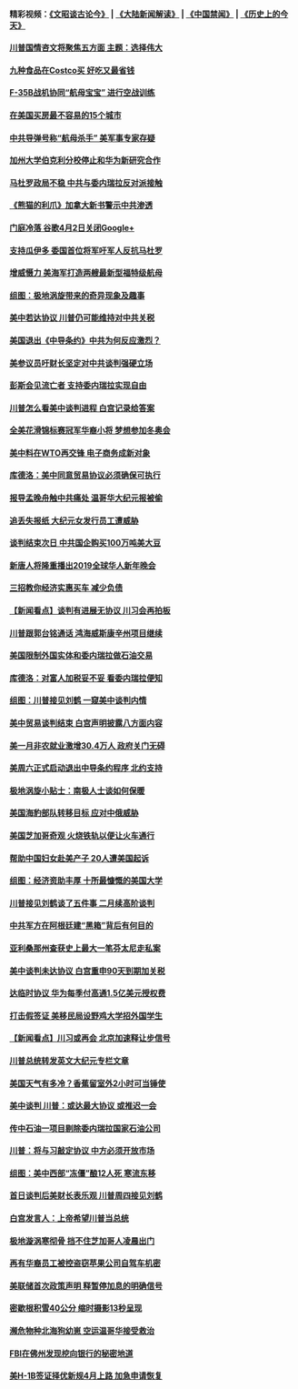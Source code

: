 #### 精彩视频：[《文昭谈古论今》](https://github.com/gfw-breaker/wenzhao) | [《大陆新闻解读》](https://github.com/gfw-breaker/ntdtv-comedy) | [《中国禁闻》](https://github.com/gfw-breaker/ntdtv-news) | [《历史上的今天》](https://github.com/gfw-breaker/today-in-history) 

#### [川普国情咨文将聚焦五方面 主题：选择伟大](../pages/nsc412/n11021501.md?t=02031512) 

#### [九种食品在Costco买 好吃又最省钱](../pages/nsc412/n11013272.md?t=02031512) 

#### [F-35B战机协同“航母宝宝” 进行空战训练](../pages/nsc412/n11020866.md?t=02031512) 

#### [在美国买房最不容易的15个城市](../pages/nsc412/n11019708.md?t=02031512) 

#### [中共导弹号称“航母杀手” 美军事专家存疑](../pages/nsc412/n11021488.md?t=02031512) 

#### [加州大学伯克利分校停止和华为新研究合作](../pages/nsc412/n11021086.md?t=02031512) 

#### [马杜罗政局不稳 中共与委内瑞拉反对派接触](../pages/nsc412/n11020719.md?t=02031512) 

#### [《熊猫的利爪》加拿大新书警示中共渗透](../pages/nsc412/n11020739.md?t=02031512) 

#### [门庭冷落 谷歌4月2日关闭Google+](../pages/nsc412/n11020806.md?t=02031512) 

#### [支持瓜伊多 委国首位将军吁军人反抗马杜罗](../pages/nsc412/n11020776.md?t=02031512) 

#### [增威慑力 美海军打造两艘最新型福特级航母](../pages/nsc412/n11020744.md?t=02031512) 

#### [组图：极地涡旋带来的奇异现象及趣事](../pages/nsc412/n11020731.md?t=02031512) 

#### [美中若达协议 川普仍可能维持对中共关税](../pages/nsc412/n11020625.md?t=02031512) 

#### [美国退出《中导条约》中共为何反应激烈？](../pages/nsc412/n11020569.md?t=02031512) 

#### [美参议员吁财长坚定对中共谈判强硬立场](../pages/nsc412/n11020440.md?t=02031512) 

#### [彭斯会见流亡者 支持委内瑞拉实现自由](../pages/nsc412/n11020031.md?t=02031512) 

#### [川普怎么看美中谈判进程 白宫记录给答案](../pages/nsc412/n11019682.md?t=02031512) 

#### [全美花滑锦标赛冠军华裔小将  梦想参加冬奥会](../pages/nsc412/n11019761.md?t=02031512) 

#### [美中料在WTO再交锋 电子商务成新对象](../pages/nsc412/n11018959.md?t=02031512) 

#### [库德洛：美中同意贸易协议必须确保可执行](../pages/nsc412/n11019036.md?t=02031512) 

#### [报导孟晚舟触中共痛处 温哥华大纪元报被偷](../pages/nsc412/n11019232.md?t=02031512) 

#### [追丢失报纸 大纪元女发行员工遭威胁](../pages/nsc412/n11019384.md?t=02031512) 

#### [谈判结束次日 中共国企购买100万吨美大豆](../pages/nsc412/n11019167.md?t=02031512) 

#### [新唐人将隆重播出2019全球华人新年晚会](../pages/nsc412/n11016043.md?t=02031512) 

#### [三招教你经济实惠买车 减少负债](../pages/nsc412/n11018732.md?t=02031512) 

#### [【新闻看点】谈判有进展无协议 川习会再拍板](../pages/nsc412/n11018718.md?t=02031512) 

#### [川普跟郭台铭通话 鸿海威斯康辛州项目继续](../pages/nsc412/n11018841.md?t=02031512) 

#### [美国限制外国实体和委内瑞拉做石油交易](../pages/nsc412/n11018353.md?t=02031512) 

#### [库德洛：对富人加税妥不妥 看委内瑞拉便知](../pages/nsc412/n11018735.md?t=02031512) 

#### [组图：川普接见刘鹤 一窥美中谈判内情](../pages/nsc412/n11018301.md?t=02031512) 

#### [美中贸易谈判结束 白宫声明披露八方面内容](../pages/nsc412/n11018681.md?t=02031512) 

#### [美一月非农就业激增30.4万人 政府关门无碍](../pages/nsc412/n11018450.md?t=02031512) 

#### [美周六正式启动退出中导条约程序 北约支持](../pages/nsc412/n11018405.md?t=02031512) 

#### [极地涡旋小贴士：南极人士谈如何保暖](../pages/nsc412/n11017984.md?t=02031512) 

#### [美国海豹部队转移目标 应对中俄威胁](../pages/nsc412/n11017801.md?t=02031512) 

#### [美国芝加哥奇观 火烧铁轨以便让火车通行](../pages/nsc412/n11017196.md?t=02031512) 

#### [帮助中国妇女赴美产子 20人遭美国起诉](../pages/nsc412/n11017068.md?t=02031512) 

#### [组图：经济资助丰厚 十所最慷慨的美国大学](../pages/nsc412/n11016519.md?t=02031512) 

#### [川普接见刘鹤谈了五件事 二月续高阶谈判](../pages/nsc412/n11016767.md?t=02031512) 

#### [中共军方在阿根廷建“黑箱”背后有何目的](../pages/nsc412/n11016689.md?t=02031512) 

#### [亚利桑那州查获史上最大一笔芬太尼走私案](../pages/nsc412/n11016442.md?t=02031512) 

#### [美中谈判未达协议 白宫重申90天到期加关税](../pages/nsc412/n11016604.md?t=02031512) 

#### [达临时协议 华为每季付高通1.5亿美元授权费](../pages/nsc412/n11016503.md?t=02031512) 

#### [打击假签证 美移民局设野鸡大学招外国学生](../pages/nsc412/n11016378.md?t=02031512) 

#### [【新闻看点】川习或再会 北京加速释让步信号](../pages/nsc412/n11016108.md?t=02031512) 

#### [川普总统转发英文大纪元专栏文章](../pages/nsc412/n11016258.md?t=02031512) 

#### [美国天气有多冷？香蕉留室外2小时可当锤使](../pages/nsc412/n11016264.md?t=02031512) 

#### [美中谈判 川普：或达最大协议 或推迟一会](../pages/nsc412/n11016270.md?t=02031512) 

#### [传中石油一项目剔除委内瑞拉国家石油公司](../pages/nsc412/n11015982.md?t=02031512) 

#### [川普：将与习敲定协议 中方必须开放市场](../pages/nsc412/n11015814.md?t=02031512) 

#### [组图：美中西部“冻僵”酿12人死 寒流东移](../pages/nsc412/n11015675.md?t=02031512) 

#### [首日谈判后美财长表乐观 川普周四接见刘鹤](../pages/nsc412/n11015436.md?t=02031512) 

#### [白宫发言人：上帝希望川普当总统](../pages/nsc412/n11015016.md?t=02031512) 

#### [极地漩涡寒彻骨 挡不住芝加哥人凌晨出门](../pages/nsc412/n11014521.md?t=02031512) 

#### [再有华裔员工被控盗窃苹果公司自驾车机密](../pages/nsc412/n11014629.md?t=02031512) 

#### [美联储首次政策声明 释暂停加息的明确信号](../pages/nsc412/n11013829.md?t=02031512) 

#### [密歇根积雪40公分 缩时摄影13秒呈现](../pages/nsc412/n11014064.md?t=02031512) 

#### [濒危物种北海狗幼崽 空运温哥华接受救治](../pages/nsc412/n11014164.md?t=02031512) 

#### [FBI在佛州发现挖向银行的秘密地道](../pages/nsc412/n11013871.md?t=02031512) 

#### [美H-1B签证择优新规4月上路 加急申请恢复](../pages/nsc412/n11013875.md?t=02031512) 

